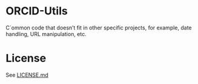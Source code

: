 # ORCID-Utils
C`ommon code that doesn’t fit in other specific projects, for example, date handling, URL manipulation, etc.

    
# License
See [LICENSE.md](https://github.com/ORCID/ORCID-Work-in-Progress/blob/master/LICENSE.md)

